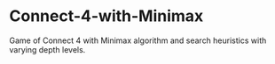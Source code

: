 # Connect-4-with-Minimax
Game of Connect 4 with Minimax algorithm and search heuristics with varying depth levels.
